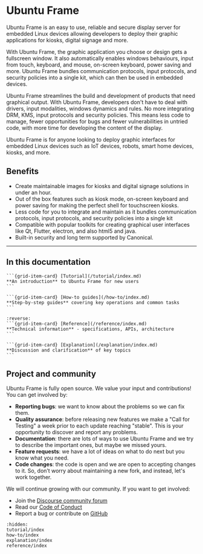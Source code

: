 # Ubuntu Frame

Ubuntu Frame is an easy to use, reliable and secure display server for embedded Linux devices allowing developers to deploy their graphic applications for kiosks, digital signage and more. 

With Ubuntu Frame, the graphic application you choose or design gets a fullscreen window. It also automatically enables windows behaviours, input from touch, keyboard, and mouse, on-screen keyboard, power saving and more. Ubuntu Frame bundles communication protocols, input protocols, and security policies into a single kit, which can then be used in embedded devices. 

Ubuntu Frame streamlines the build and development of products that need graphical output. With Ubuntu Frame, developers don't have to deal with drivers, input modalities, windows dynamics and rules. No more integrating DRM, KMS, input protocols and security policies. This means less code to manage, fewer opportunities for bugs and fewer vulnerabilities in untried code, with more time for developing the content of the display.

Ubuntu Frame is for anyone looking to deploy graphic interfaces for embedded Linux devices such as IoT devices, robots, smart home devices, kiosks, and more.

## Benefits

* Create maintainable images for kiosks and digital signage solutions in under an hour.
* Out of the box features such as kiosk mode, on-screen keyboard and power saving for making the perfect shell for touchscreen kiosks.
* Less code for you to integrate and maintain as it bundles communication protocols, input protocols, and security policies into a single kit
* Compatible with popular toolkits for creating graphical user interfaces like Qt, Flutter, electron, and also html5 and java.
* Built-in security and long term supported by Canonical.

---
## In this documentation

````{grid} 1 1 2 2
```{grid-item-card} [Tutorial](/tutorial/index.md)
**An introduction** to Ubuntu Frame for new users
```

```{grid-item-card} [How-to guides](/how-to/index.md)
**Step-by-step guides** covering key operations and common tasks
```
````
````{grid} 1 1 2 2
:reverse:
```{grid-item-card} [Reference](/reference/index.md)
**Technical information** - specifications, APIs, architecture
```

```{grid-item-card} [Explanation](/explanation/index.md)
**Discussion and clarification** of key topics
```
````

## Project and community

Ubuntu Frame is fully open source. We value your input and contributions! 
You can get involved by:

* **Reporting bugs**: we want to know about the problems so we can fix them.
* **Quality assurance**: before releasing new features we make a "Call for Testing" a week prior to each update reaching "stable". This is your opportunity to discover and report any problems.
* **Documentation**: there are lots of ways to use Ubuntu Frame and we try to describe the important ones, but maybe we missed yours.
* **Feature requests**: we have a lot of ideas on what to do next but you know what you need.
* **Code changes**: the code is open and we are open to accepting changes to it. So, don’t worry about maintaining a new fork, and instead, let's work together. 

We will continue growing with our community. If you want to get involved:
* Join the [Discourse community forum](https://discourse.ubuntu.com/tag/ubuntu-frame)
* Read our [Code of Conduct](https://ubuntu.com/community/code-of-conduct)
* Report a bug or contribute on [GitHub](https://github.com/MirServer/ubuntu-frame)

```{toctree}
:hidden:
tutorial/index
how-to/index
explanation/index
reference/index
```